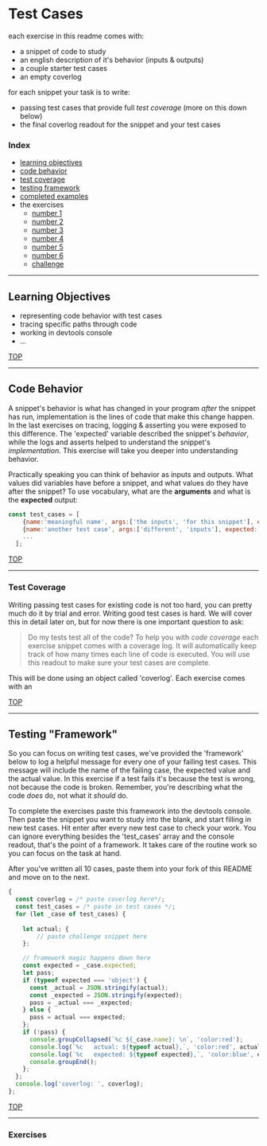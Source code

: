 # Test Cases

each exercise in this readme comes with:
* a snippet of code to study
* an english description of it's behavior (inputs & outputs)
* a couple starter test cases
* an empty coverlog

for each snippet your task is to write:
* passing test cases that provide full _test coverage_ (more on this down below)
* the final coverlog readout for the snippet and your test cases 

### Index
* [learning objectives](#learning-objectives)
* [code behavior](#code-behavior)
* [test coverage](#test-coverage)
* [testing framework](#testing-framework)
* [completed examples](./completed-examples.md)
* the exercises
    * [number 1](#1)
    * [number 2](#2)
    * [number 3](#3)
    * [number 4](#4)
    * [number 5](#5)
    * [number 6](#6)
    * [challenge](#challenge)

---

## Learning Objectives

* representing code behavior with test cases
* tracing specific paths through code
* working in devtools console
* ...

[TOP](#test-cases)

---

## Code Behavior

A snippet's behavior is what has changed in your program _after_ the snippet has run, implementation is the lines of code that make this change happen.  In the last exercises on tracing, logging & asserting you were exposed to this difference.  The 'expected' variable described the snippet's _behavior_, while the logs and asserts helped to understand the snippet's _implementation_. This exercise will take you deeper into understanding behavior.

Practically speaking you can think of behavior as inputs and outputs.   What values did variables have before a snippet, and what values do they have after the snippet?  To use vocabulary, what are the __arguments__ and what is the __expected__ output:
```js
const test_cases = [
    {name:'meaningful name', args:['the inputs', 'for this snippet'], expected: 'what it should output'},
    {name:'another test case', args:['different', 'inputs'], expected: 'the expected output'},
    ...
  ];
```

[TOP](#test-cases)

---

### Test Coverage

Writing passing test cases for existing code is not too hard, you can pretty much do it by trial and error. Writing good test cases is hard.  We will cover this in detail later on, but for now there is one important question to ask:
> Do my tests test all of the code?
To help you with _code coverage_ each exercise snippet comes with a coverage log.  It will automatically keep track of how many times each line of code is executed.  You will use this readout to make sure your test cases are complete.

This will be done using an object called 'coverlog'.  Each exercise comes with an 


[TOP](#test-cases)

---

## Testing "Framework"

So you can focus on writing test cases, we've provided the 'framework' below to log a helpful message for every one of your failing test cases.  This message will include the name of the failing case, the expected value and the actual value.  In this exercise if a test fails it's because the test is wrong, not because the code is broken.  Remember, you're describing what the code _does_ do, not what it _should_ do.

To complete the exercises paste this framework into the devtools console.  Then paste the snippet you want to study into the blank, and start filling in new test cases.  Hit enter after every new test case to check your work.  You can ignore everything besides the 'test\_cases' array and the console readout, that's the point of a framework.  It takes care of the routine work so you can focus on the task at hand.

After you've written all 10 cases, paste them into your fork of this README and move on to the next. 

```js
{
  const coverlog = /* paste coverlog here*/; 
  const test_cases = /* paste in test cases */;
  for (let _case of test_cases) {
  
    let actual; { 
        // paste challenge snippet here
    };

    // framework magic happens down here
    const expected = _case.expected;
    let pass;
    if (typeof expected === 'object') {
      const _actual = JSON.stringify(actual);
      const _expected = JSON.stringify(expected);
      pass = _actual === _expected;
    } else {
      pass = actual === expected;
    };
    if (!pass) {
      console.groupCollapsed(`%c ${_case.name}: \n`, 'color:red');
      console.log(`%c   actual: ${typeof actual},`, 'color:red', actual);
      console.log(`%c   expected: ${typeof expected},`, 'color:blue', expected);
      console.groupEnd();
    };
  };
  console.log('coverlog: ', coverlog);
};
```
[TOP](#test-cases)

---

### Exercises















